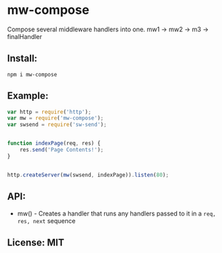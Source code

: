 # mw-compose

Compose several middleware handlers into one.
	mw1 -> mw2 -> m3 -> finalHandler

## Install:
	npm i mw-compose

## Example:
```javascript
var http = require('http');
var mw = require('mw-compose');
var swsend = require('sw-send');


function indexPage(req, res) {
	res.send('Page Contents!');
}


http.createServer(mw(swsend, indexPage)).listen(80);
```


## API:
* mw() - Creates a handler that runs any handlers passed to it in a `req, res, next` sequence

## License: MIT

